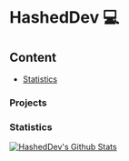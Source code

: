 # HashedDev 💻
## Content
* [Statistics](https://github.com/HashedDev#statistics)

### Projects


### Statistics
[![HashedDev's Github Stats](https://github-readme-stats.vercel.app/api?username=HashedDev&count_private=true&theme=tokyonight&show_icons=true)](https://github.com/anuraghazra/github-readme-stats)
